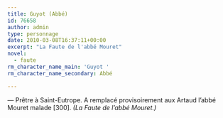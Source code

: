 ```yaml
---
title: Guyot (Abbé)
id: 76658
author: admin
type: personnage
date: 2010-03-08T16:37:11+00:00
excerpt: "La Faute de l'abbé Mouret"
novel:
  - faute
rm_character_name_main: 'Guyot '
rm_character_name_secondary: Abbé

---
```

— Prêtre à Saint-Eutrope. A remplacé provisoirement aux Artaud l&rsquo;abbé Mouret malade [300]. _(La Faute de l&rsquo;abbé Mouret.)_